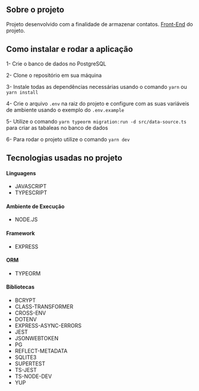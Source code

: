 ## Sobre o projeto
Projeto desenvolvido com a finalidade de armazenar contatos.
<a href="https://github.com/byetevinn/my-contacts-front-end">Front-End</a> do projeto.


## Como instalar e rodar a aplicação

1- Crie o banco de dados no PostgreSQL

2- Clone o repositório em sua máquina

3- Instale todas as dependências necessárias usando o comando `yarn` ou `yarn install`

4- Crie o arquivo `.env` na raiz do projeto e configure com as suas variáveis de ambiente usando o exemplo do `.env.example`

5- Utilize o comando `yarn typeorm migration:run -d src/data-source.ts` para criar as tabaleas no banco de dados

6- Para rodar o projeto utilize o comando `yarn dev`


## Tecnologias usadas no projeto

#### Linguagens

- JAVASCRIPT
- TYPESCRIPT

#### Ambiente de Execução

- NODE.JS

#### Framework

- EXPRESS

#### ORM

- TYPEORM

#### Bibliotecas

- BCRYPT
- CLASS-TRANSFORMER
- CROSS-ENV
- DOTENV
- EXPRESS-ASYNC-ERRORS
- JEST
- JSONWEBTOKEN
- PG
- REFLECT-METADATA
- SQLITE3
- SUPERTEST
- TS-JEST
- TS-NODE-DEV
- YUP
